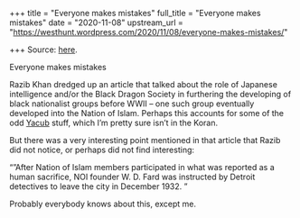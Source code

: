 +++
title = "Everyone makes mistakes"
full_title = "Everyone makes mistakes"
date = "2020-11-08"
upstream_url = "https://westhunt.wordpress.com/2020/11/08/everyone-makes-mistakes/"

+++
Source: [here](https://westhunt.wordpress.com/2020/11/08/everyone-makes-mistakes/).

Everyone makes mistakes

Razib Khan dredged up an article that talked about the role of Japanese
intelligence and/or the Black Dragon Society in furthering the
developing of black nationalist groups before WWII – one such group
eventually developed into the Nation of Islam. Perhaps this accounts for
some of the odd
[Yacub](https://en.wikipedia.org/wiki/Yakub_(Nation_of_Islam)) stuff,
which I’m pretty sure isn’t in the Koran.

But there was a very interesting point mentioned in that article that
Razib did not notice, or perhaps did not find interesting:

“”After Nation of Islam members participated in what was reported as a
human sacrifice, NOI founder W. D. Fard was instructed by Detroit
detectives to leave the city in December 1932. ”

Probably everybody knows about this, except me.









